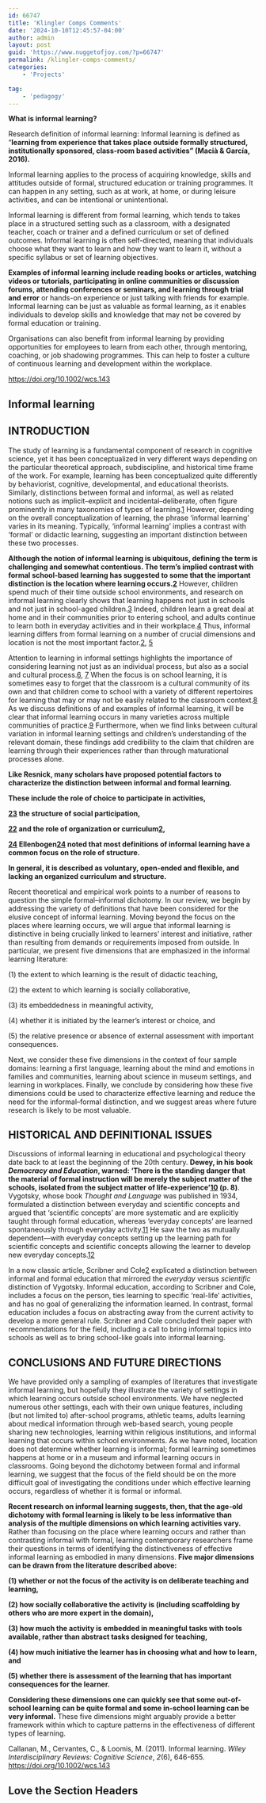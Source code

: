 ```yaml
---
id: 66747
title: 'Klingler Comps Comments'
date: '2024-10-10T12:45:57-04:00'
author: admin
layout: post
guid: 'https://www.nuggetofjoy.com/?p=66747'
permalink: /klingler-comps-comments/
categories:
    - 'Projects'

tag: 
    - 'pedagogy'
---
```


**What is informal learning?**

Research definition of informal learning: Informal learning is defined as “**learning from experience that takes place outside formally structured, institutionally sponsored, class-room based activities” (Macià &amp; García, 2016).**

Informal learning applies to the process of acquiring knowledge, skills and attitudes outside of formal, structured education or training programmes. It can happen in any setting, such as at work, at home, or during leisure activities, and can be intentional or unintentional.

Informal learning is different from formal learning, which tends to takes place in a structured setting such as a classroom, with a designated teacher, coach or trainer and a defined curriculum or set of defined outcomes. Informal learning is often self-directed, meaning that individuals choose what they want to learn and how they want to learn it, without a specific syllabus or set of learning objectives.

**Examples of informal learning include reading books or articles, watching videos or tutorials, participating in online communities or discussion forums, attending conferences or seminars, and learning through trial and error** or hands-on experience or just talking with friends for example. Informal learning can be just as valuable as formal learning, as it enables individuals to develop skills and knowledge that may not be covered by formal education or training.

Organisations can also benefit from informal learning by providing opportunities for employees to learn from each other, through mentoring, coaching, or job shadowing programmes. This can help to foster a culture of continuous learning and development within the workplace.

<https://doi.org/10.1002/wcs.143>

## Informal learning

## INTRODUCTION

The study of learning is a fundamental component of research in cognitive science, yet it has been conceptualized in very different ways depending on the particular theoretical approach, subdiscipline, and historical time frame of the work. For example, learning has been conceptualized quite differently by behaviorist, cognitive, developmental, and educational theorists. Similarly, distinctions between formal and informal, as well as related notions such as implicit–explicit and incidental–deliberate, often figure prominently in many taxonomies of types of learning.[1](https://wires.onlinelibrary.wiley.com/doi/full/10.1002/wcs.143#bib1) However, depending on the overall conceptualization of learning, the phrase ‘informal learning’ varies in its meaning. Typically, ‘informal learning’ implies a contrast with ‘formal’ or didactic learning, suggesting an important distinction between these two processes.

**Although the notion of informal learning is ubiquitous, defining the term is challenging and somewhat contentious. The term’s implied contrast with formal school-based learning has suggested to some that the important distinction is the location where learning occurs.[2](https://wires.onlinelibrary.wiley.com/doi/full/10.1002/wcs.143#bib2)** However, children spend much of their time outside school environments, and research on informal learning clearly shows that learning happens not just in schools and not just in school-aged children.[3](https://wires.onlinelibrary.wiley.com/doi/full/10.1002/wcs.143#bib3) Indeed, children learn a great deal at home and in their communities prior to entering school, and adults continue to learn both in everyday activities and in their workplace.[4](https://wires.onlinelibrary.wiley.com/doi/full/10.1002/wcs.143#bib4) Thus, informal learning differs from formal learning on a number of crucial dimensions and location is not the most important factor.[2](https://wires.onlinelibrary.wiley.com/doi/full/10.1002/wcs.143#bib2), [5](https://wires.onlinelibrary.wiley.com/doi/full/10.1002/wcs.143#bib5)

Attention to learning in informal settings highlights the importance of considering learning not just as an individual process, but also as a social and cultural process.[6](https://wires.onlinelibrary.wiley.com/doi/full/10.1002/wcs.143#bib6), [7](https://wires.onlinelibrary.wiley.com/doi/full/10.1002/wcs.143#bib7) When the focus is on school learning, it is sometimes easy to forget that the classroom is a cultural community of its own and that children come to school with a variety of different repertoires for learning that may or may not be easily related to the classroom context.[8](https://wires.onlinelibrary.wiley.com/doi/full/10.1002/wcs.143#bib8) As we discuss definitions of and examples of informal learning, it will be clear that informal learning occurs in many varieties across multiple communities of practice.[9](https://wires.onlinelibrary.wiley.com/doi/full/10.1002/wcs.143#bib9) Furthermore, when we find links between cultural variation in informal learning settings and children’s understanding of the relevant domain, these findings add credibility to the claim that children are learning through their experiences rather than through maturational processes alone.

**Like Resnick, many scholars have proposed potential factors to characterize the distinction between informal and formal learning.**

**These include the role of choice to participate in activities,**

**[23](https://wires.onlinelibrary.wiley.com/doi/full/10.1002/wcs.143#bib23) the structure of social participation,**

**[22](https://wires.onlinelibrary.wiley.com/doi/full/10.1002/wcs.143#bib22) and the role of organization or curriculum[2](https://wires.onlinelibrary.wiley.com/doi/full/10.1002/wcs.143#bib2),**

**[24](https://wires.onlinelibrary.wiley.com/doi/full/10.1002/wcs.143#bib24) Ellenbogen[24](https://wires.onlinelibrary.wiley.com/doi/full/10.1002/wcs.143#bib24) noted that most definitions of informal learning have a common focus on the role of structure.**

**In general, it is described as voluntary, open-ended and flexible, and lacking an organized curriculum and structure.**

Recent theoretical and empirical work points to a number of reasons to question the simple formal–informal dichotomy. In our review, we begin by addressing the variety of definitions that have been considered for the elusive concept of informal learning. Moving beyond the focus on the places where learning occurs, we will argue that informal learning is distinctive in being crucially linked to learners’ interest and initiative, rather than resulting from demands or requirements imposed from outside. In particular, we present five dimensions that are emphasized in the informal learning literature:

(1) the extent to which learning is the result of didactic teaching,

(2) the extent to which learning is socially collaborative,

(3) its embeddedness in meaningful activity,

(4) whether it is initiated by the learner’s interest or choice, and

(5) the relative presence or absence of external assessment with important consequences.

Next, we consider these five dimensions in the context of four sample domains: learning a first language, learning about the mind and emotions in families and communities, learning about science in museum settings, and learning in workplaces. Finally, we conclude by considering how these five dimensions could be used to characterize effective learning and reduce the need for the informal–formal distinction, and we suggest areas where future research is likely to be most valuable.

## HISTORICAL AND DEFINITIONAL ISSUES

Discussions of informal learning in educational and psychological theory date back to at least the beginning of the 20th century. **Dewey, in his book *Democracy and* *Education*, warned: ‘There is the standing danger that the material of formal instruction will be merely the subject matter of the schools, isolated from the subject matter of life-experience’[10](https://wires.onlinelibrary.wiley.com/doi/full/10.1002/wcs.143#bib10) (p. 8)**. Vygotsky, whose book *Thought and Language* was published in 1934, formulated a distinction between everyday and scientific concepts and argued that ‘scientific concepts’ are more systematic and are explicitly taught through formal education, whereas ‘everyday concepts’ are learned spontaneously through everyday activity.[11](https://wires.onlinelibrary.wiley.com/doi/full/10.1002/wcs.143#bib11) He saw the two as mutually dependent—with everyday concepts setting up the learning path for scientific concepts and scientific concepts allowing the learner to develop new everyday concepts.[12](https://wires.onlinelibrary.wiley.com/doi/full/10.1002/wcs.143#bib12)

In a now classic article, Scribner and Cole[2](https://wires.onlinelibrary.wiley.com/doi/full/10.1002/wcs.143#bib2) explicated a distinction between informal and formal education that mirrored the *everyday* versus *scientific* distinction of Vygotsky. Informal education, according to Scribner and Cole, includes a focus on the person, ties learning to specific ‘real-life’ activities, and has no goal of generalizing the information learned. In contrast, formal education includes a focus on abstracting away from the current activity to develop a more general rule. Scribner and Cole concluded their paper with recommendations for the field, including a call to bring informal topics into schools as well as to bring school-like goals into informal learning.

## CONCLUSIONS AND FUTURE DIRECTIONS

We have provided only a sampling of examples of literatures that investigate informal learning, but hopefully they illustrate the variety of settings in which learning occurs outside school environments. We have neglected numerous other settings, each with their own unique features, including (but not limited to) after-school programs, athletic teams, adults learning about medical information through web-based search, young people sharing new technologies, learning within religious institutions, and informal learning that occurs within school environments. As we have noted, location does not determine whether learning is informal; formal learning sometimes happens at home or in a museum and informal learning occurs in classrooms. Going beyond the dichotomy between formal and informal learning, we suggest that the focus of the field should be on the more difficult goal of investigating the conditions under which effective learning occurs, regardless of whether it is formal or informal.

**Recent research on informal learning suggests, then, that the age-old dichotomy with formal learning is likely to be less informative than analysis of the multiple dimensions on which learning activities vary.** Rather than focusing on the place where learning occurs and rather than contrasting informal with formal, learning contemporary researchers frame their questions in terms of identifying the distinctiveness of effective informal learning as embodied in many dimensions. **Five major dimensions can be drawn from the literature described above:**

**(1) whether or not the focus of the activity is on deliberate teaching and learning,**

**(2) how socially collaborative the activity is (including scaffolding by others who are more expert in the domain),**

**(3) how much the activity is embedded in meaningful tasks with tools available, rather than abstract tasks designed for teaching,**

**(4) how much initiative the learner has in choosing what and how to learn, and**

**(5) whether there is assessment of the learning that has important consequences for the learner.**

**Considering these dimensions one can quickly see that some out-of-school learning can be quite formal and some in-school learning can be very informal.** These five dimensions might arguably provide a better framework within which to capture patterns in the effectiveness of different types of learning.

Callanan, M., Cervantes, C., &amp; Loomis, M. (2011). Informal learning. *Wiley Interdisciplinary Reviews: Cognitive Science*, *2*(6), 646-655. https://doi.org/10.1002/wcs.143

## Love the Section Headers